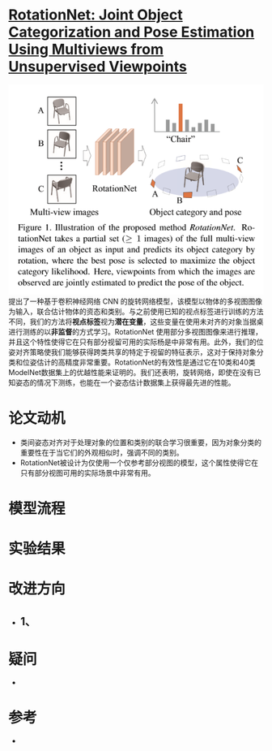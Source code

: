 # [RotationNet: Joint Object Categorization and Pose Estimation Using Multiviews from Unsupervised Viewpoints](https://arxiv.org/abs/1603.06208)
![](abstract.png)
提出了一种基于卷积神经网络 CNN 的旋转网络模型，该模型以物体的多视图图像为输入，联合估计物体的资态和类别。与之前使用已知的视点标签进行训练的方法不同，我们的方法将**视点标签**视为**潜在变量**，这些变量在使用未对齐的对象当据桌进行测练的以**非监督**的方式学习。RotationNet 使用部分多视图图像来进行推理，并且这个特性使得它在只有部分视留可用的实际杨是中非常有用。此外，我们的位姿对齐策略使我们能够获得跨类共享的特定于视留的特征表示，这对于保持对象分类和位姿估计的高精度非常重要。RotationNet的有效性是通过它在10类和40类ModelNet数据集上的优越性能来证明的。我们还表明，旋转网络，即使在没有已知姿态的情况下测练，也能在一个姿态估计数据集上获得最先进的性能。

# 论文动机
- 类间姿态对齐对于处理对象的位置和类别的联合学习很重要，因为对象分类的重要性在于当它们的外观相似时，强调不同的类别。
- RotationNet被设计为仅使用一个仅参考部分视图的模型，这个属性使得它在只有部分视图可用的实际场景中非常有用。

# 模型流程


# 实验结果

# 改进方向
- 1、
  - 
# 疑问
- 

# 参考
- 
